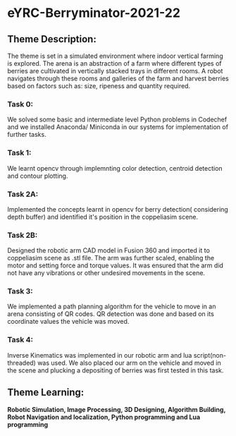 # eYRC-Berryminator-2021-22

## Theme Description:

The theme is set in a simulated environment where indoor vertical farming is explored. The arena is an abstraction of a farm where different types of berries are cultivated in vertically stacked trays in different rooms. A robot navigates through these rooms and galleries of the farm and harvest berries based on factors such as: size, ripeness and quantity required.

### Task 0: 
We solved some basic and intermediate level Python problems in Codechef and we installed Anaconda/ Miniconda in our systems for implementation of further tasks.
### Task 1: 
We learnt opencv through implemnting color detection, centroid detection and contour plotting.
### Task 2A: 
Implemented the concepts learnt in opencv for berry detection( considering depth buffer) and identified it's position in the coppeliasim scene.
### Task 2B: 
Designed the robotic arm CAD model in Fusion 360 and imported it to coppeliasim scene as .stl file. The arm was further scaled, enabling the motor and setting force and torque values. It was ensured that the arm did not have any vibrations or other undesired movements in the scene.
### Task 3: 
We implemented a path planning algorithm for the vehicle to move in an arena consisting of QR codes. QR detection was done and based on its coordinate values the vehicle was moved.
### Task 4: 
Inverse Kinematics was implemented in our robotic arm and lua script(non-threaded) was used. We also placed our arm on the vehicle and moved in the scene and plucking a depositing of berries was first tested in this task.  

## Theme Learning:

**Robotic Simulation, Image Processing, 3D Designing, Algorithm Building, Robot Navigation and localization, Python programming and Lua programming**

